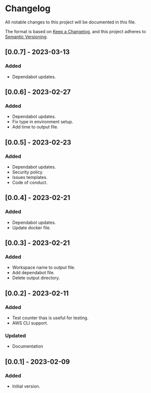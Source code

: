 # Changelog

All notable changes to this project will be documented in this file.

The format is based on [Keep a Changelog](https://keepachangelog.com/en/1.0.0/),
and this project adheres to [Semantic Versioning](https://semver.org/spec/v2.0.0.html).

## [0.0.7] - 2023-03-13

### Added

- Dependabot updates.

## [0.0.6] - 2023-02-27

### Added

- Dependabot updates.
- Fix type in environment setup.
- Add time to output file.

## [0.0.5] - 2023-02-23

### Added

- Dependabot updates.
- Security policy.
- Issues templates.
- Code of conduct.

## [0.0.4] - 2023-02-21

### Added

- Dependabot updates.
- Update docker file.
 
## [0.0.3] - 2023-02-21

### Added

- Workspace name to output file.
- Add dependabot file.
- Delete output directory. 

## [0.0.2] - 2023-02-11

### Added

- Test counter thas is useful for testing.
- AWS CLI support. 

### Updated 

- Documentation

## [0.0.1] - 2023-02-09

### Added

- Initial version.
